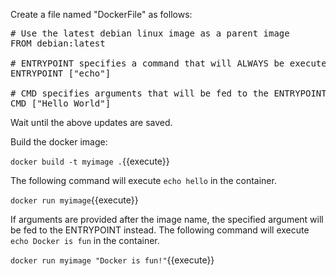 Create a file named "DockerFile" as follows:

<pre class="file" data-filename="Dockerfile" data-target="replace">
# Use the latest debian linux image as a parent image
FROM debian:latest

# ENTRYPOINT specifies a command that will ALWAYS be executed when the container starts.
ENTRYPOINT ["echo"]

# CMD specifies arguments that will be fed to the ENTRYPOINT
CMD ["Hello World"]
</pre>

Wait until the above updates are saved. 

Build the docker image:

`docker build -t myimage .`{{execute}}


The following command will execute `echo hello` in the container.

`docker run myimage`{{execute}}

If arguments are provided after the image name, the specified argument will be fed to the ENTRYPOINT instead. The following command will execute `echo Docker is fun` in the container.

`docker run myimage "Docker is fun!"`{{execute}}



